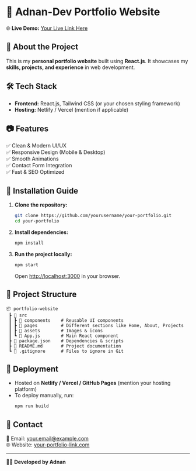 # 🚀 Adnan-Dev Portfolio Website

🌐 **Live Demo:** [Your Live Link Here](https://your-portfolio-link.com)

## 📖 About the Project
This is my **personal portfolio website** built using **React.js**. It showcases my **skills, projects, and experience** in web development. 

## 🛠 Tech Stack
- **Frontend:** React.js, Tailwind CSS (or your chosen styling framework)
- **Hosting:** Netlify / Vercel (mention if applicable)

## 📷 Features
✅ Clean & Modern UI/UX  
✅ Responsive Design (Mobile & Desktop)  
✅ Smooth Animations  
✅ Contact Form Integration  
✅ Fast & SEO Optimized  

## 🚀 Installation Guide
1. **Clone the repository:**
   ```sh
   git clone https://github.com/yourusername/your-portfolio.git
   cd your-portfolio
   ```
2. **Install dependencies:**
   ```sh
   npm install
   ```
3. **Run the project locally:**
   ```sh
   npm start
   ```
   Open [http://localhost:3000](http://localhost:3000) in your browser.

## 📂 Project Structure
```
📦 portfolio-website
 ┣ 📂 src
 ┃ ┣ 📂 components    # Reusable UI components
 ┃ ┣ 📂 pages         # Different sections like Home, About, Projects
 ┃ ┣ 📂 assets        # Images & icons
 ┃ ┗ 📜 App.js        # Main React component
 ┣ 📜 package.json    # Dependencies & scripts
 ┣ 📜 README.md       # Project documentation
 ┗ 📜 .gitignore      # Files to ignore in Git
```

## 🚀 Deployment
- Hosted on **Netlify / Vercel / GitHub Pages** (mention your hosting platform)
- To deploy manually, run:
  ```sh
  npm run build
  ```

## 📩 Contact
📧 Email: your.email@example.com  
🌐 Website: [your-portfolio-link.com](https://your-portfolio-link.com)

---
👨‍💻 **Developed by Adnan**  
